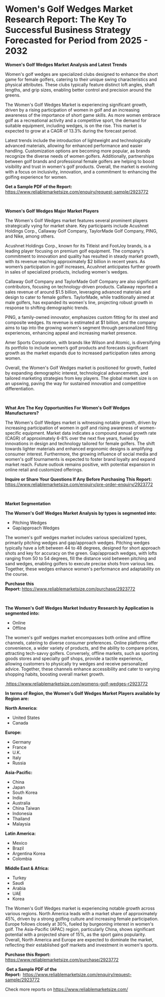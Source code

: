 <p><h1>Women's Golf Wedges Market Research Report: The Key To Successful Business Strategy Forecasted for Period from 2025 - 2032</h1></p><p><strong>Women's Golf Wedges Market Analysis and Latest Trends</strong></p>
<p><p>Women's golf wedges are specialized clubs designed to enhance the short game for female golfers, catering to their unique swing characteristics and physical attributes. These clubs typically feature distinct loft angles, shaft lengths, and grip sizes, enabling better control and precision around the greens.</p><p>The Women's Golf Wedges Market is experiencing significant growth, driven by a rising participation of women in golf and an increasing awareness of the importance of short game skills. As more women embrace golf as a recreational activity and a competitive sport, the demand for suitable equipment, including wedges, is on the rise. This market is expected to grow at a CAGR of 13.3% during the forecast period.</p><p>Latest trends include the introduction of lightweight and technologically advanced materials, allowing for enhanced performance and easier handling. Customization options are becoming more popular, as brands recognize the diverse needs of women golfers. Additionally, partnerships between golf brands and professional female golfers are helping to boost visibility and trust in women's golf products. Overall, the market is evolving with a focus on inclusivity, innovation, and a commitment to enhancing the golfing experience for women.</p></p>
<p><strong>Get a Sample PDF of the Report:&nbsp;</strong> <a href="https://www.reliablemarketsize.com/enquiry/request-sample/2923772?utm_campaign=3094&utm_medium=2&utm_source=Github&utm_content=ia&utm_term=12032025&utm_id=womens-golf-wedges">https://www.reliablemarketsize.com/enquiry/request-sample/2923772</a></p>
<p>&nbsp;</p>
<p><strong>Women's Golf Wedges Major Market Players</strong></p>
<p><p>The Women's Golf Wedges market features several prominent players strategically vying for market share. Key participants include Acushnet Holdings Corp., Callaway Golf Company, TaylorMade Golf Company, PING, and Nike, among others.</p><p>Acushnet Holdings Corp., known for its Titleist and FootJoy brands, is a leading player focusing on premium golf equipment. The company's commitment to innovation and quality has resulted in steady market growth, with its revenue reaching approximately $2 billion in recent years. As women’s participation in golf increases, Acushnet anticipates further growth in sales of specialized products, including women's wedges.</p><p>Callaway Golf Company and TaylorMade Golf Company are also significant contributors, focusing on technology-driven products. Callaway reported a sales revenue of around $1.5 billion, leveraging advanced materials and design to cater to female golfers. TaylorMade, while traditionally aimed at male golfers, has expanded its women's line, projecting robust growth in response to shifting demographic trends.</p><p>PING, a family-owned innovator, emphasizes custom fitting for its steel and composite wedges. Its revenue is estimated at $1 billion, and the company aims to tap into the growing women's segment through personalized fitting experiences, enhancing appeal and increasing market presence.</p><p>Amer Sports Corporation, with brands like Wilson and Atomic, is diversifying its portfolio to include women’s golf products and forecasts significant growth as the market expands due to increased participation rates among women.</p><p>Overall, the Women's Golf Wedges market is positioned for growth, fueled by expanding demographic interest, technological advancements, and tailored marketing strategies from key players. The global market size is on an upswing, paving the way for sustained innovation and competitive differentiation.</p></p>
<p>&nbsp;</p>
<p><strong>What Are The Key Opportunities For Women's Golf Wedges Manufacturers?</strong></p>
<p><p>The Women's Golf Wedges market is witnessing notable growth, driven by increasing participation of women in golf and rising awareness of women-specific equipment. Market data indicates a compound annual growth rate (CAGR) of approximately 6-8% over the next five years, fueled by innovations in design and technology tailored for female golfers. The shift towards lighter materials and enhanced ergonomic designs is amplifying consumer interest. Furthermore, the growing influence of social media and women's golf tournaments is expected to foster brand loyalty and expand market reach. Future outlook remains positive, with potential expansion in online retail and customized offerings.</p></p>
<p><strong>Inquire or Share Your Questions If Any Before Purchasing This Report:</strong> <a href="https://www.reliablemarketsize.com/enquiry/pre-order-enquiry/2923772?utm_campaign=3094&utm_medium=2&utm_source=Github&utm_content=ia&utm_term=12032025&utm_id=womens-golf-wedges">https://www.reliablemarketsize.com/enquiry/pre-order-enquiry/2923772</a></p>
<p>&nbsp;</p>
<p><strong>Market Segmentation</strong></p>
<p><strong>The Women's Golf Wedges Market Analysis by types is segmented into:</strong></p>
<p><ul><li>Pitching Wedges</li><li>Gap/approach Wedges</li></ul></p>
<p><p>The women's golf wedges market includes various specialized types, primarily pitching wedges and gap/approach wedges. Pitching wedges typically have a loft between 44 to 48 degrees, designed for short approach shots and key for accuracy on the green. Gap/approach wedges, with lofts ranging from 50 to 54 degrees, fill the distance void between pitching and sand wedges, enabling golfers to execute precise shots from various lies. Together, these wedges enhance women's performance and adaptability on the course.</p></p>
<p><strong>Purchase this Report:&nbsp;</strong><a href="https://www.reliablemarketsize.com/purchase/2923772?utm_campaign=3094&utm_medium=2&utm_source=Github&utm_content=ia&utm_term=12032025&utm_id=womens-golf-wedges">https://www.reliablemarketsize.com/purchase/2923772</a></p>
<p>&nbsp;</p>
<p><strong>The Women's Golf Wedges Market Industry Research by Application is segmented into:</strong></p>
<p><ul><li>Online</li><li>Offline</li></ul></p>
<p><p>The women's golf wedges market encompasses both online and offline channels, catering to diverse consumer preferences. Online platforms offer convenience, a wider variety of products, and the ability to compare prices, attracting tech-savvy golfers. Conversely, offline markets, such as sporting goods stores and specialty golf shops, provide a tactile experience, allowing customers to physically try wedges and receive personalized advice. Together, these channels enhance accessibility and cater to varying shopping habits, boosting overall market growth.</p></p>
<p><a href="https://www.reliablemarketsize.com/womens-golf-wedges-r2923772?utm_campaign=3094&utm_medium=2&utm_source=Github&utm_content=ia&utm_term=12032025&utm_id=womens-golf-wedges">&nbsp;https://www.reliablemarketsize.com/womens-golf-wedges-r2923772</a></p>
<p><strong>In terms of Region, the Women's Golf Wedges Market Players available by Region are:</strong></p>
<p>
    <p> <strong> North America: </strong>
        <ul>
            <li>United States</li>
            <li>Canada</li>
        </ul>
        </p> 
    <p> <strong> Europe: </strong>
        <ul>
            <li>Germany</li>
            <li>France</li>
            <li>U.K.</li>
            <li>Italy</li>
            <li>Russia</li>
        </ul>
        </p> 
    <p> <strong> Asia-Pacific: </strong>
        <ul>
            <li>China</li>
            <li>Japan</li>
            <li>South Korea</li>
            <li>India</li>
            <li>Australia</li>
            <li>China Taiwan</li>
            <li>Indonesia</li>
            <li>Thailand</li>
            <li>Malaysia</li>
        </ul>
        </p> 
    <p> <strong> Latin America: </strong>
        <ul>
            <li>Mexico</li>
            <li>Brazil</li>
            <li>Argentina Korea</li>
            <li>Colombia</li>
        </ul>
        </p> 
    <p> <strong> Middle East & Africa: </strong>
        <ul>
            <li>Turkey</li>
            <li>Saudi</li>
            <li>Arabia</li>
            <li>UAE</li>
            <li>Korea</li>
        </ul>
    </p>
    </p>
<p><p>The Women's Golf Wedges market is experiencing notable growth across various regions. North America leads with a market share of approximately 45%, driven by a strong golfing culture and increasing female participation. Europe follows closely at 30%, fueled by burgeoning interest in women's golf. The Asia-Pacific (APAC) region, particularly China, shows significant potential with a projected share of 15%, as the sport gains popularity. Overall, North America and Europe are expected to dominate the market, reflecting their established golf markets and investment in women's sports.</p></p>
<p><strong>Purchase this Report: </strong><a href="https://www.reliablemarketsize.com/purchase/2923772?utm_campaign=3094&utm_medium=2&utm_source=Github&utm_content=ia&utm_term=12032025&utm_id=womens-golf-wedges">https://www.reliablemarketsize.com/purchase/2923772</a></p>
<p>&nbsp;<strong>Get a Sample PDF of the Report:&nbsp;&nbsp;</strong><a href="https://www.reliablemarketsize.com/enquiry/request-sample/2923772?utm_campaign=3094&utm_medium=2&utm_source=Github&utm_content=ia&utm_term=12032025&utm_id=womens-golf-wedges">https://www.reliablemarketsize.com/enquiry/request-sample/2923772</a></p>
<p><strong></strong></p>
<p>Check more reports on <a href="https://www.reliablemarketsize.com/?utm_campaign=3094&utm_medium=2&utm_source=Github&utm_content=ia&utm_term=12032025&utm_id=womens-golf-wedges">https://www.reliablemarketsize.com/</a></p>